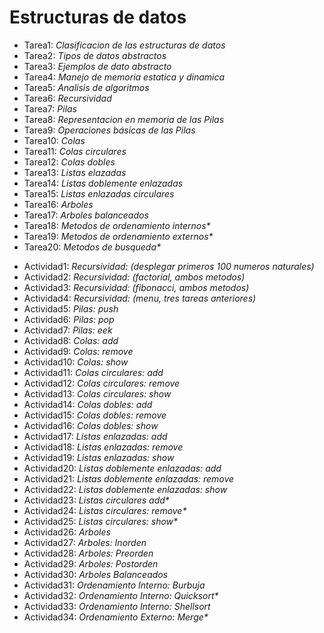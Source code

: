 <h1>Estructuras de datos</h1>
<ul>
  <li b>Tarea1: </b> <i> Clasificacion de las estructuras de datos</i>
  <li b>Tarea2: </b> <i> Tipos de datos abstractos</i>
  <li b>Tarea3: </b> <i> Ejemplos de dato abstracto</i>
  <li b>Tarea4: </b> <i> Manejo de memoria estatica y dinamica</i>
  <li b>Tarea5: </b> <i> Analisis de algoritmos</i>
  <li b>Tarea6: </b> <i> Recursividad</i>
  <li b>Tarea7: </b> <i> Pilas</i>
  <li b>Tarea8: </b> <i> Representacion en memoria de las Pilas</i>
  <li b>Tarea9: </b> <i> Operaciones básicas de las Pilas</i>
  <li b>Tarea10: </b> <i> Colas</i>
  <li b>Tarea11: </b> <i> Colas circulares</i>
  <li b>Tarea12: </b> <i> Colas dobles</i>
  <li b>Tarea13: </b> <i> Listas elazadas</i>
  <li b>Tarea14: </b> <i> Listas doblemente enlazadas</i>
  <li b>Tarea15: </b> <i> Listas enlazadas circulares</i>
  <li b>Tarea16: </b> <i> Arboles</i>
  <li b>Tarea17: </b> <i> Arboles balanceados</i>
  <li b>Tarea18: </b> <i> Metodos de ordenamiento internos*</i>
  <li b>Tarea19: </b> <i> Metodos de ordenamiento externos*</i>
  <li b>Tarea20: </b> <i> Metodos de busqueda*</i>
</ul>

<ul>
  <li b>Actividad1: </b> <i> Recursividad: (desplegar primeros 100 numeros naturales)</i>
  <li b>Actividad2: </b> <i> Recursividad: (factorial, ambos metodos)</i>
  <li b>Actividad3: </b> <i> Recursividad: (fibonacci, ambos metodos)</i>
  <li b>Actividad4: </b> <i> Recursividad: (menu, tres tareas anteriores)</i>
  <li b>Actividad5: </b> <i> Pilas: push</i>
  <li b>Actividad6: </b> <i> Pilas: pop</i>
  <li b>Actividad7: </b> <i> Pilas: eek</i>
  <li b>Actividad8: </b> <i> Colas: add</i>
  <li b>Actividad9: </b> <i> Colas: remove</i>
  <li b>Actividad10: </b> <i> Colas: show</i>
  <li b>Actividad11: </b> <i> Colas circulares: add</i>
  <li b>Actividad12: </b> <i> Colas circulares: remove</i>
  <li b>Actividad13: </b> <i> Colas circulares: show</i>
  <li b>Actividad14: </b> <i> Colas dobles: add</i>
  <li b>Actividad15: </b> <i> Colas dobles: remove</i>
  <li b>Actividad16: </b> <i> Colas dobles: show</i>
  <li b>Actividad17: </b> <i> Listas enlazadas: add</i>
  <li b>Actividad18: </b> <i> Listas enlazadas: remove</i>
  <li b>Actividad19: </b> <i> Listas enlazadas: show</i>
  <li b>Actividad20: </b> <i> Listas doblemente enlazadas: add</i>
  <li b>Actividad21: </b> <i> Listas doblemente enlazadas: remove</i>
  <li b>Actividad22: </b> <i> Listas doblemente enlazadas: show</i>
  <li b>Actividad23: </b> <i> Listas circulares add*</i>
  <li b>Actividad24: </b> <i> Listas circulares: remove*</i>
  <li b>Actividad25: </b> <i> Listas circulares: show*</i>
  <li b>Actividad26: </b> <i> Arboles</i>
  <li b>Actividad27: </b> <i> Arboles: Inorden</i>
  <li b>Actividad28: </b> <i> Arboles: Preorden</i>
  <li b>Actividad29: </b> <i> Arboles: Postorden</i>
  <li b>Actividad30: </b> <i> Arboles Balanceados</i>
  <li b>Actividad31: </b> <i> Ordenamiento Interno: Burbuja</i>
  <li b>Actividad32: </b> <i> Ordenamiento Interno: Quicksort*</i>
  <li b>Actividad33: </b> <i> Ordenamiento Interno: Shellsort</i>
  <li b>Actividad34: </b> <i> Ordenamiento Externo: Merge*</i>
</ul>

